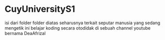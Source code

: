 # CuyUniversityS1
isi dari folder folder diatas seharusnya terkait seputar manusia yang sedang mengetik ini belajar koding secara otodidak di sebuah channel youtube bernama DeaAfrizal
